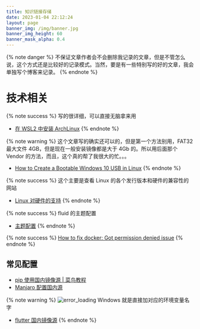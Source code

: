 ```yaml
---
title: 知识链接存储
date: 2023-01-04 22:12:24
layout: page
banner_img: /img/banner.jpg
banner_img_height: 60
banner_mask_alpha: 0.4
---
```


{% note danger %}
不保证文章作者会不会删除我记录的文章，但是不管怎么说，这个方式还是比较好的记录模式。当然，要是有一些特别写的好的文章，我会单独写个博客来记录。
{% endnote %}

# 技术相关

{% note success %}
写的很详细，可以直接无脑拿来用

- [在 WSL2 中安装 ArchLinux](https://zhuanlan.zhihu.com/p/266585727)
  {% endnote %}

{% note warning %}
这个文章写的确实还可以的，但是第一个方法别用，FAT32 最大文件 4GB，但是现在一般安装镜像都是大于 4Gb 的。所以用后面那个 Vendor 的方法，而且，这个真的帮了我很大的忙。。。

- [How to Create a Bootable Windows 10 USB in Linux](https://itsfoss.com/bootable-windows-usb-linux/)
  {% endnote %}

{% note success %}
这个主要是查看 Linux 的各个发行版本和硬件的兼容性的网站

- [Linux 对硬件的支持](https://linux-hardware.org/)
  {% endnote %}

{% note success %}
fluid 的主题配置

- [主题配置](https://hexo.fluid-dev.com/docs/)
  {% endnote %}

{% note success %}
[How to fix docker: Got permission denied issue](https://stackoverflow.com/questions/48957195/how-to-fix-docker-got-permission-denied-issue)
{% endnote %}

## 常见配置

- [pip 使用国内镜像源 | 菜鸟教程](https://www.runoob.com/w3cnote/pip-cn-mirror.html)
- [Manjaro 配置国内源](https://zhuanlan.zhihu.com/p/349289526)

{% note warning %}
![error_loading](/gallery/2023-01-04-22-47-03.png)
Windows 就是直接加对应的环境变量名字

- [flutter 国内镜像源](https://www.jianshu.com/p/8e42604e1c00)
  {% endnote %}
